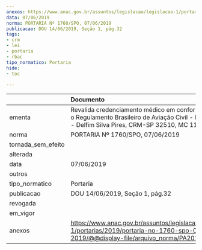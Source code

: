 ```yaml
---
anexos: https://www.anac.gov.br/assuntos/legislacao/legislacao-1/portarias/2019/portaria-no-1760-spo-07-06-2019/@@display-file/arquivo_norma/PA2019-1760.pdf
data: 07/06/2019
norma: PORTARIA Nº 1760/SPO, 07/06/2019
publicacao: DOU 14/06/2019, Seção 1, pág.32
tags:
- crm
- lei
- portaria
- rbac
tipo_normatico: Portaria
hide: 
- toc 
 
---
```


|                    | Documento                                                                                                                                             |
|:-------------------|:------------------------------------------------------------------------------------------------------------------------------------------------------|
| ementa             | Revalida credenciamento médico em conformidade com o Regulamento Brasileiro de Aviação Civil - RBAC nº 67 - Delfim Silva Pires, CRM-SP 32510, MC 115. |
| norma              | PORTARIA Nº 1760/SPO, 07/06/2019                                                                                                                      |
| tornada_sem_efeito |                                                                                                                                                       |
| alterada           |                                                                                                                                                       |
| data               | 07/06/2019                                                                                                                                            |
| outros             |                                                                                                                                                       |
| tipo_normatico     | Portaria                                                                                                                                              |
| publicacao         | DOU 14/06/2019, Seção 1, pág.32                                                                                                                       |
| revogada           |                                                                                                                                                       |
| em_vigor           |                                                                                                                                                       |
| anexos             | https://www.anac.gov.br/assuntos/legislacao/legislacao-1/portarias/2019/portaria-no-1760-spo-07-06-2019/@@display-file/arquivo_norma/PA2019-1760.pdf  |